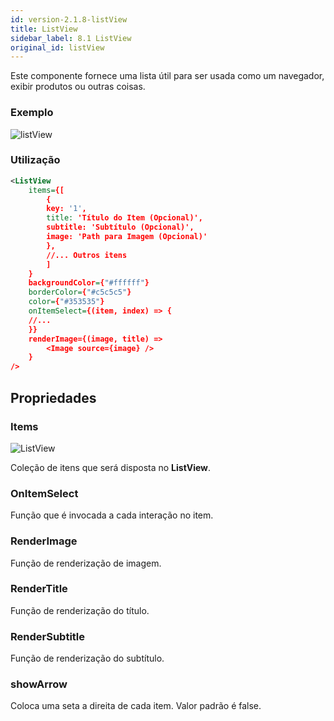 ```yaml
---
id: version-2.1.8-listView
title: ListView
sidebar_label: 8.1 ListView
original_id: listView
---
```


Este componente fornece uma lista útil para ser usada como um navegador, exibir produtos ou outras coisas.



### Exemplo

![listView](assets/images_components/v2.0.0/listView.png)

### Utilização

```xml harmony
<ListView
    items={[
        {
        key: '1',
        title: 'Título do Item (Opcional)',
        subtitle: 'Subtítulo (Opcional)',
        image: 'Path para Imagem (Opcional)'
        },
        //... Outros itens
        ]
    }
    backgroundColor={"#ffffff"}
    borderColor={"#c5c5c5"}
    color={"#353535"}
    onItemSelect={(item, index) => {
    //...
    }}
    renderImage={(image, title) =>
        <Image source={image} />
    }
/>
```


## Propriedades

### Items
![ListView](assets/badge_required.svg)


Coleção de itens que será disposta no **ListView**.

### OnItemSelect

Função que é invocada a cada interação no item.

### RenderImage

Função de renderização de imagem.

### RenderTitle

Função de renderização do título.

### RenderSubtitle

Função de renderização do subtítulo.

### showArrow

Coloca uma seta a direita de cada item. Valor padrão é false.
